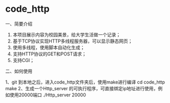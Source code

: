 # code_http
一、简要介绍
1. 本项目展示内容为校园美景，给大学生活做一个记录；
2. 基于TCP协议实现HTTP多线程服务器，可以显示静态网页；
3. 使用多线程，使用脚本自动化生成；
4. 支持HTTP协议的GET和POST请求；
5. 支持CGI；


二、如何使用

1、git 到本地之后，进入code_http文件夹后，使用make进行编译
          cd code_http
          make
2、生成一个Http_server 的可执行程序，可直接绑定ip地址进行使用，例如使用20000端口
          ./Http_server 20000

